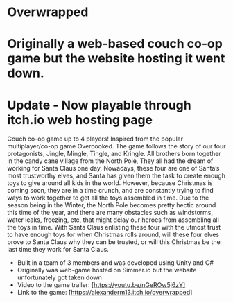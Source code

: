# Overwrapped
# Originally a web-based couch co-op game but the website hosting it went down.
# Update - Now playable through itch.io web hosting page
Couch co-op game up to 4 players! Inspired from the popular multiplayer/co-op game Overcooked.
The game follows the story of our four protagonists, Jingle, Mingle, Tingle, and Kringle. All brothers born together in the candy cane village from the North Pole, They all had the dream of working for Santa Claus one day. Nowadays, these four are one of Santa’s most trustworthy elves, and Santa has given them the task to create enough toys to give around all kids in the world. However, because Christmas is coming soon, they are in a time crunch, and are constantly trying to find ways to work together to get all the toys assembled in time. Due to the season being in the Winter, the North Pole becomes pretty hectic around this time of the year, and there are many obstacles such as windstorms, water leaks, freezing, etc, that might delay our heroes from assembling all the toys in time. With Santa Claus enlisting these four with the utmost trust to have enough toys for when Christmas rolls around, will these four elves prove to Santa Claus why they can be 
trusted, or will this Christmas be the last time they work for Santa Claus.

- Built in a team of 3 members and was developed using Unity and C#
- Originally was web-game hosted on Simmer.io but the website unfortunately got taken down
- Video to the game trailer: [https://youtu.be/nGeROw5j6zY]
- Link to the game: [https://alexanderm13.itch.io/overwrapped]
